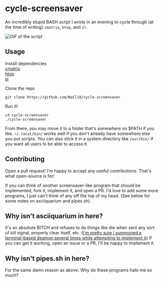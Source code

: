 # cycle-screensaver

An incredibly stupid BASH script I wrote in an evening to cycle through (at the time of writing) `cmatrix`, `htop`, and `sl`. 

![GIF of the script](https://raw.githubusercontent.com/NaCl10/cycle-screensaver/main/.readme-images/demo.gif)

## Usage

Install dependencies  
[cmatrix](https://github.com/abishekvashok/cmatrix)  
[htop](https://github.com/hishamhm/htop)  
[sl](https://github.com/mtoyoda/sl)

Clone the repo
```
git clone https://github.com/NaCl10/cycle-screensaver
```

Run it!
```
cd cycle-screensaver
./cycle-screensaver
```

From there, you may move it to a folder that's somewhere on $PATH if you like. `~/.local/bin/` works well if you don't already have somewhere else you put scripts. You can also stick it in a system directory like `/usr/bin/` if you want all users to be able to access it.

## Contributing

Open a pull request! I'm happy to accept any useful contributions. That's what open-source is for!

If you can think of another screensaver-like program that should be implemented, fork it, implement it, and open a PR. I'd love to add some more programs, I just can't think of any off the top of my head. (See below for some notes on asciiquarium and pipes.sh)

## Why isn't asciiquarium in here?

It's an absolute BITCH and refuses to do things like die when sent any sort of kill signal, properly clear itself, etc. ([I'm pretty sure I summoned a terminal-based deamon several times while attempting to implement it](https://media.discordapp.net/attachments/593483503241396287/783188991913492510/62845586916__4F6F625F-7A13-45F4-908A-263BCD25B2BE.MOV)) If you can get it working, open an issue or a PR. I'll be happy to implement it.

## Why isn't pipes.sh in here?
For the same damn reason as above. Why do these programs hate me so much?
